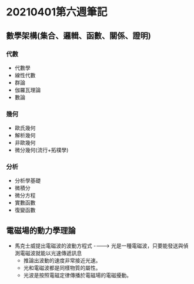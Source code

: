 # 20210401第六週筆記
## 數學架構(集合、邏輯、函數、關係、證明)
### 代數
* 代數學
* 線性代數
* 群論
* 伽羅瓦理論
* 數論
### 幾何
* 歐氏幾何
* 解析幾何
* 非歐幾何
* 微分幾何(流行+拓樸學)
### 分析
* 分析學基礎
* 微積分
* 微分方程
* 實數函數
* 復變函數
## 電磁場的動力學理論
* 馬克士威提出電磁波的波動方程式 ----> 光是一種電磁波，只要能發送與偵測電磁波就能以光速傳遞訊息
    * 推論出波動的速度非常接近光速。
    * 光和電磁波都是同樣物質的屬性。
    * 光波是按照電磁定律傳播於電磁場的電磁擾動。

